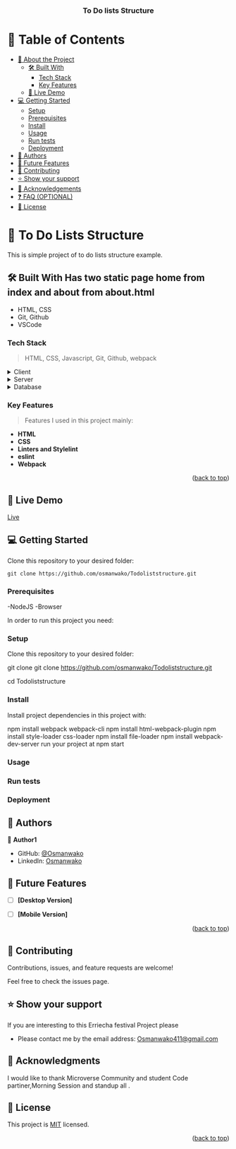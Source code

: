 <a name="readme-top"></a>

<div align="center">

  <h3><b>To Do lists Structure </b></h3>

</div>

<!-- TABLE OF CONTENTS -->

# 📗 Table of Contents

- [📖 About the Project](#about-project)
  - [🛠 Built With](#built-with)
    - [Tech Stack](#tech-stack)
    - [Key Features](#key-features)
  - [🚀 Live Demo](#live-demo)
- [💻 Getting Started](#getting-started)
  - [Setup](#setup)
  - [Prerequisites](#prerequisites)
  - [Install](#install)
  - [Usage](#usage)
  - [Run tests](#run-tests)
  - [Deployment](#triangular_flag_on_post-deployment)
- [👥 Authors](#authors)
- [🔭 Future Features](#future-features)
- [🤝 Contributing](#contributing)
- [⭐️ Show your support](#support)
- [🙏 Acknowledgements](#acknowledgements)
- [❓ FAQ (OPTIONAL)](#faq)
- [📝 License](#license)

<!-- PROJECT DESCRIPTION -->

# 📖 To Do Lists Structure <a name="about-project"></a>

This is simple project of to do lists structure example. 

## 🛠 Built With <a name="built-with"></a> Has two static page home from index and about from about.html
- HTML, CSS
- Git, Github
- VSCode
### Tech Stack <a name="tech-stack"></a>
> HTML,
> CSS,
> Javascript,
> Git,
> Github,
> webpack
<details>
  <summary>Client</summary>
  <ul>
    <li><a href="https://www.w3schools.com/html/">html</a></li>
    <li><a href="https://www.w3schools.com/css/">css</a></li>
    <li><a href="https://www.w3schools.com/js/">Js</a></li>
    <li><a href="https://webpack.js.org/">Webpack</a></li>

  </ul>
</details>

<details>
  <summary>Server</summary>
  
</details>

<details>
<summary>Database</summary>
  <ul>
    <li><a href="#">No database for time being</a></li>
  </ul>
</details>

<!-- Features -->

### Key Features <a name="key-features"></a>
> Features I used in this project mainly:

- **HTML**
- **CSS**
- **Linters and Stylelint**
- **eslint**
- **Webpack**

<p align="right">(<a href="#readme-top">back to top</a>)</p>

<!-- LIVE DEMO -->

## 🚀 Live Demo <a name="live-demo"></a>

[Live](https://osmanwako.github.io/Todoliststructure/)

<!-- GETTING STARTED -->

## 💻 Getting Started <a name="getting-started"></a>

Clone this repository to your desired folder:

```
git clone https://github.com/osmanwako/Todoliststructure.git
```
### Prerequisites

-NodeJS
-Browser

In order to run this project you need:

### Setup

Clone this repository to your desired folder:

git clone git clone https://github.com/osmanwako/Todoliststructure.git

cd Todoliststructure
### Install

Install project dependencies in this project with:

npm install webpack webpack-cli
npm install html-webpack-plugin
npm install style-loader css-loader
npm install file-loader
npm install webpack-dev-server
run your project at npm start
### Usage

### Run tests

### Deployment

<!-- AUTHORS -->

## 👥 Authors <a name="authors"></a>

👤 **Author1**

- GitHub: [@Osmanwako](https://github.com/osmanwako)
- LinkedIn: [Osmanwako](https://www.linkedin.com/in/osman-wako-08663825a/)
     
<!-- FUTURE FEATURES -->

## 🔭 Future Features <a name="future-features"></a>

- [ ] **[Desktop Version]**
- [ ] **[Mobile Version]**


<p align="right">(<a href="#readme-top">back to top</a>)</p>

<!-- CONTRIBUTING -->

## 🤝 Contributing <a name="contributing"></a>

Contributions, issues, and feature requests are welcome!

Feel free to check the issues page.

<!-- SUPPORT -->

## ⭐️ Show your support <a name="support"></a>

If you are interesting to this Erriecha festival Project please

- Please contact me by the email address: Osmanwako411@gmail.com

<!-- ACKNOWLEDGEMENTS -->

## 🙏 Acknowledgments <a name="acknowledgements"></a>

I would like to thank Microverse Community and student Code partiner,Morning Session and standup all .

<!-- LICENSE -->

## 📝 License <a name="license"></a>

This project is [MIT](./MIT.md) licensed.

<p align="right">(<a href="#readme-top">back to top</a>)</p>

